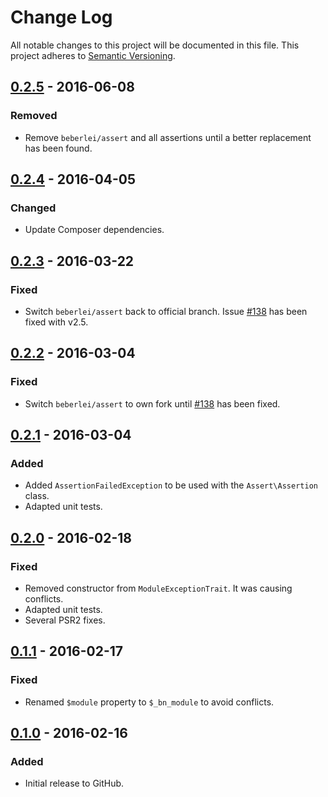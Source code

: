 # Change Log
All notable changes to this project will be documented in this file.
This project adheres to [Semantic Versioning](http://semver.org/).

## [0.2.5] - 2016-06-08
### Removed
- Remove `beberlei/assert` and all assertions until a better replacement has been found.

## [0.2.4] - 2016-04-05
### Changed
- Update Composer dependencies.

## [0.2.3] - 2016-03-22
### Fixed
- Switch `beberlei/assert` back to official branch. Issue [#138](https://github.com/beberlei/assert/issues/138) has been fixed with v2.5.

## [0.2.2] - 2016-03-04
### Fixed
- Switch `beberlei/assert` to own fork until [#138](https://github.com/beberlei/assert/issues/138) has been fixed.

## [0.2.1] - 2016-03-04
### Added
- Added `AssertionFailedException` to be used with the `Assert\Assertion` class.
- Adapted unit tests.

## [0.2.0] - 2016-02-18
### Fixed
- Removed constructor from `ModuleExceptionTrait`. It was causing conflicts.
- Adapted unit tests.
- Several PSR2 fixes.

## [0.1.1] - 2016-02-17
### Fixed
- Renamed `$module` property to `$_bn_module` to avoid conflicts.

## [0.1.0] - 2016-02-16
### Added
- Initial release to GitHub.

[0.2.5]: https://github.com/brightnucleus/exceptions/compare/v0.2.4...v0.2.5
[0.2.4]: https://github.com/brightnucleus/exceptions/compare/v0.2.3...v0.2.4
[0.2.3]: https://github.com/brightnucleus/exceptions/compare/v0.2.2...v0.2.3
[0.2.2]: https://github.com/brightnucleus/exceptions/compare/v0.2.1...v0.2.2
[0.2.1]: https://github.com/brightnucleus/exceptions/compare/v0.2.0...v0.2.1
[0.2.0]: https://github.com/brightnucleus/exceptions/compare/v0.1.1...v0.2.0
[0.1.1]: https://github.com/brightnucleus/exceptions/compare/v0.1.0...v0.1.1
[0.1.0]: https://github.com/brightnucleus/exceptions/compare/v0.0.0...v0.1.0

